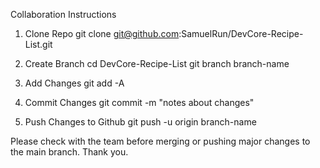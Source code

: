 Collaboration Instructions

1. Clone Repo
git clone git@github.com:SamuelRun/DevCore-Recipe-List.git

2. Create Branch
cd DevCore-Recipe-List
git branch branch-name

3. Add Changes
git add -A

4. Commit Changes
git commit -m "notes about changes"

5. Push Changes to Github
git push -u origin branch-name

Please check with the team before merging or pushing major changes to the main branch.  Thank you.

